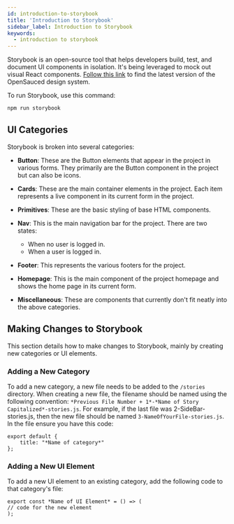 ```yaml
---
id: introduction-to-storybook
title: 'Introduction to Storybook'
sidebar_label: Introduction to Storybook
keywords:
  - introduction to storybook
---
```


Storybook is an open-source tool that helps developers build, test, and document UI components in isolation. It's being leveraged to mock out visual React components. [Follow this link](https://sauced-components.netlify.app/) to find the latest version of the OpenSauced design system.

To run Storybook, use this command:

```sh
npm run storybook
```

## UI Categories

Storybook is broken into several categories:

- **Button**: These are the Button elements that appear in the project in various forms. They primarily are the Button component in the project but can also be icons.
- **Cards**: These are the main container elements in the project. Each item represents a live component in its current form in the project.
- **Primitives**: These are the basic styling of base HTML components.
- **Nav**: This is the main navigation bar for the project. There are two states:

  - When no user is logged in.
  - When a user is logged in.
- **Footer**: This represents the various footers for the project.
- **Homepage**: This is the main component of the project homepage and shows the home page in its current form.
- **Miscellaneous**: These are components that currently don't fit neatly into the above categories.

## Making Changes to Storybook

This section details how to make changes to Storybook, mainly by creating new categories or UI elements.

### Adding a New Category

To add a new category, a new file needs to be added to the `/stories` directory. When creating a new file, the filename should be named using the following convention: `*Previous File Number + 1*-*Name of Story Capitalized*-stories.js`. For example, if the last file was 2-SideBar-stories.js, then the new file should be named `3-NameOfYourFile-stories.js`.
In the file ensure you have this code:

```
export default {
    title: "*Name of category*"
};
```

### Adding a New UI Element

To add a new UI element to an existing category, add the following code to that category's file:

```
export const *Name of UI Element* = () => (
// code for the new element
);
```
